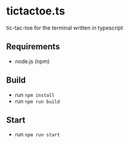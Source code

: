 # tictactoe.ts
tic-tac-toe for the terminal written in typescript

## Requirements
- node.js (npm)

## Build
- run `npm install`
- run `npm run build`

## Start
- run `npm run start`
